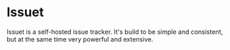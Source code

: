 # Issuet
Issuet is a self-hosted issue tracker. It's build to be simple and consistent, but at the same time very powerful and extensive.
